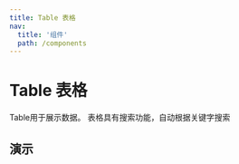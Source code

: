 ```yaml
---
title: Table 表格
nav:
  title: '组件'
  path: /components
---
```

# Table 表格

Table用于展示数据。
表格具有搜索功能，自动根据关键字搜索

## 演示

<code src="./demos/demo.tsx"></code>
